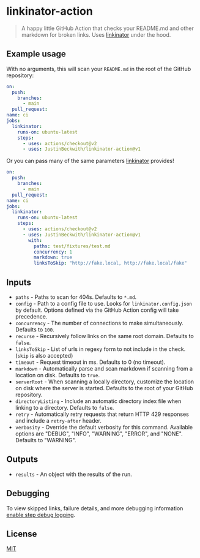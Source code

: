 # linkinator-action
> A happy little GitHub Action that checks your README.md and other markdown for broken links.  Uses [linkinator](https://github.com/JustinBeckwith/linkinator) under the hood.

## Example usage
With no arguments, this will scan your `README.md` in the root of the GitHub repository:

```yaml
on:
  push:
    branches:
      - main
  pull_request:
name: ci
jobs:
  linkinator:
    runs-on: ubuntu-latest
    steps:
      - uses: actions/checkout@v2
      - uses: JustinBeckwith/linkinator-action@v1
```

Or you can pass many of the same parameters [linkinator](https://github.com/JustinBeckwith/linkinator) provides!

```yaml
on:
  push:
    branches:
      - main
  pull_request:
name: ci
jobs:
  linkinator:
    runs-on: ubuntu-latest
    steps:
      - uses: actions/checkout@v2
      - uses: JustinBeckwith/linkinator-action@v1
        with:
          paths: test/fixtures/test.md
          concurrency: 1
          markdown: true
          linksToSkip: "http://fake.local, http://fake.local/fake"
```

## Inputs
- `paths` - Paths to scan for 404s. Defaults to `*.md`.
- `config` - Path to a config file to use. Looks for `linkinator.config.json` by default. Options defined via the GitHub Action config will take precedence.
- `concurrency` - The number of connections to make simultaneously. Defaults to `100`.
- `recurse` - Recursively follow links on the same root domain.  Defaults to `false`.
- `linksToSkip` - List of urls in regexy form to not include in the check. (`skip` is also accepted)
- `timeout` - Request timeout in ms.  Defaults to 0 (no timeout).
- `markdown` - Automatically parse and scan markdown if scanning from a location on disk. Defaults to `true`.
- `serverRoot` - When scanning a locally directory, customize the location on disk where the server is started.  Defaults to the root of your GitHub repository.
- `directoryListing` - Include an automatic directory index file when linking to a directory. Defaults to `false`.
- `retry` - Automatically retry requests that return HTTP 429 responses and include a `retry-after` header.
- `verbosity` - Override the default verbosity for this command. Available options are "DEBUG", "INFO", "WARNING", "ERROR", and "NONE".  Defaults to "WARNING".

## Outputs
- `results` - An object with the results of the run.

## Debugging
To view skipped links, failure details, and more debugging information [enable step debug logging](https://docs.github.com/en/free-pro-team@latest/actions/managing-workflow-runs/enabling-debug-logging#enabling-step-debug-logging).

## License
[MIT](LICENSE)
